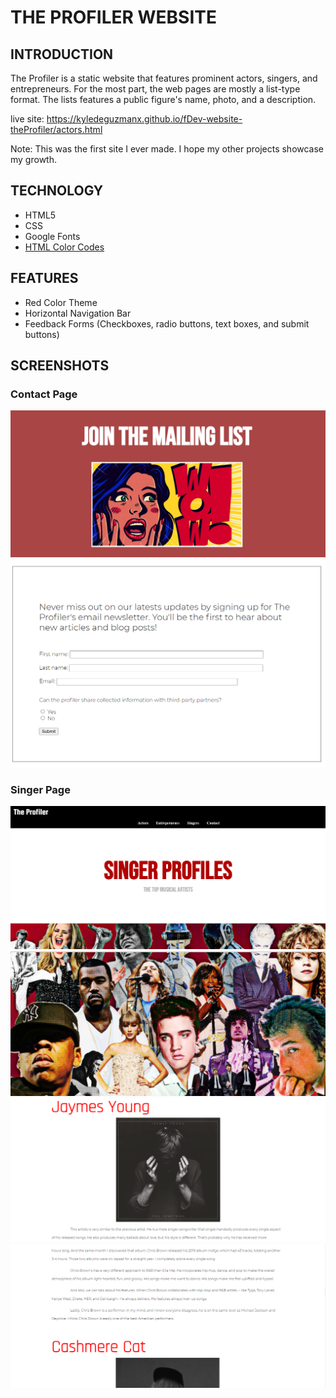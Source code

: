 # THE PROFILER WEBSITE

## INTRODUCTION
The Profiler is a static website that features prominent actors, singers, and entrepreneurs. For the most part, the web pages are mostly a list-type format. The lists features a public figure's name, photo, and a description. 
  
live site: https://kyledeguzmanx.github.io/fDev-website-theProfiler/actors.html

Note: This was the first site I ever made. I hope my other projects showcase my growth.  

## TECHNOLOGY
* HTML5
* CSS
* Google Fonts
* [HTML Color Codes](https://htmlcolorcodes.com/color-picker/)

## FEATURES
* Red Color Theme
* Horizontal Navigation Bar
* Feedback Forms (Checkboxes, radio buttons, text boxes, and submit buttons)


## SCREENSHOTS

### Contact Page  
![Screenshot](https://github.com/kyledeguzmanx/fDev-website-theProfiler/blob/master/images/survey-header.png)
![Screenshot](https://github.com/kyledeguzmanx/fDev-website-theProfiler/blob/master/images/survery.png)


### Singer Page  
![Screenshot](https://github.com/kyledeguzmanx/fDev-website-theProfiler/blob/master/images/singer-header.png)
![Screenshot](https://github.com/kyledeguzmanx/fDev-website-theProfiler/blob/master/images/singer-header2.png)
![Screenshot](https://github.com/kyledeguzmanx/fDev-website-theProfiler/blob/master/images/singer.png)
![Screenshot](https://github.com/kyledeguzmanx/fDev-website-theProfiler/blob/master/images/singer2.png)

